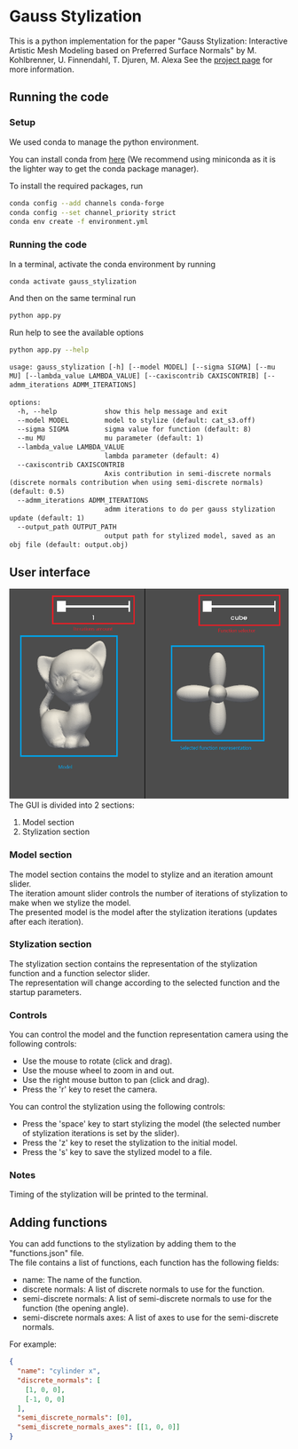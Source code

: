 # Gauss Stylization

This is a python implementation for the paper "Gauss Stylization: Interactive Artistic Mesh Modeling
based on Preferred Surface Normals" by M. Kohlbrenner, U. Finnendahl, T. Djuren, M. Alexa
See the [project page](https://cybertron.cg.tu-berlin.de/projects/gaussStylization/) for more information.

## Running the code

### Setup

We used conda to manage the python environment.

You can install conda from [here](https://docs.conda.io/projects/conda/en/stable/user-guide/install/index.html) (We recommend using miniconda as it is the lighter way to get the conda package manager).

To install the required packages, run

```sh
conda config --add channels conda-forge                                                                            
conda config --set channel_priority strict
conda env create -f environment.yml
```

### Running the code

In a terminal, activate the conda environment by running

```sh
conda activate gauss_stylization
```

And then on the same terminal run

```sh
python app.py
```

Run help to see the available options

```sh
python app.py --help
```

```
usage: gauss_stylization [-h] [--model MODEL] [--sigma SIGMA] [--mu MU] [--lambda_value LAMBDA_VALUE] [--caxiscontrib CAXISCONTRIB] [--admm_iterations ADMM_ITERATIONS]

options:
  -h, --help            show this help message and exit
  --model MODEL         model to stylize (default: cat_s3.off)
  --sigma SIGMA         sigma value for function (default: 8)
  --mu MU               mu parameter (default: 1)
  --lambda_value LAMBDA_VALUE
                        lambda parameter (default: 4)
  --caxiscontrib CAXISCONTRIB
                        Axis contribution in semi-discrete normals (discrete normals contribution when using semi-discrete normals) (default: 0.5)
  --admm_iterations ADMM_ITERATIONS
                        admm iterations to do per gauss stylization update (default: 1)
  --output_path OUTPUT_PATH
                        output path for stylized model, saved as an obj file (default: output.obj)
```

## User interface

![GUI](GUI.png)
The GUI is divided into 2 sections:

1. Model section
2. Stylization section

### Model section

The model section contains the model to stylize and an iteration amount slider.\
The iteration amount slider controls the number of iterations of stylization to make when we stylize the model.\
The presented model is the model after the stylization iterations (updates after each iteration).

### Stylization section

The stylization section contains the representation of the stylization function and a function selector slider.\
The representation will change according to the selected function and the startup parameters.

### Controls

You can control the model and the function representation camera using the following controls:

- Use the mouse to rotate (click and drag).
- Use the mouse wheel to zoom in and out.
- Use the right mouse button to pan (click and drag).
- Press the 'r' key to reset the camera.

You can control the stylization using the following controls:

- Press the 'space' key to start stylizing the model (the selected number of stylization iterations is set by the slider). 
- Press the 'z' key to reset the stylization to the initial model.
- Press the 's' key to save the stylized model to a file.

### Notes

Timing of the stylization will be printed to the terminal.

## Adding functions

You can add functions to the stylization by adding them to the "functions.json" file.\
The file contains a list of functions, each function has the following fields:

- name: The name of the function.
- discrete normals: A list of discrete normals to use for the function.
- semi-discrete normals: A list of semi-discrete normals to use for the function (the opening angle).
- semi-discrete normals axes: A list of axes to use for the semi-discrete normals.

For example:

```json
{
  "name": "cylinder x",
  "discrete_normals": [
    [1, 0, 0],
    [-1, 0, 0]
  ],
  "semi_discrete_normals": [0],
  "semi_discrete_normals_axes": [[1, 0, 0]]
}
```
